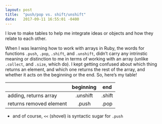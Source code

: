 ```yaml
---
layout: post
title:  "push/pop vs. shift/unshift"
date:   2017-09-11 16:55:01 -0400
---
```



I love to make tables to help me integrate ideas or objects and how they relate to each other.  

When I was learning how to work with arrays in Ruby, the words for functions `.push`, `.pop`, `.shift`, and `.unshift`, didn’t carry any intrinstic meaning or distinction to me in terms of working with an array (unlike `.collect`, and `.size`, which do).  I kept getting confused about which thing returns an element, and which one returns the rest of the array, and whether it acts on the beginning or the end.  So, here’s my table!

|   	  |beginning|end|
|-------|:--------:|:----:|
|adding, returns array| .unshift|.shift|
|returns removed element| .push| .pop|


 * and of course, `<<` (shovel) is syntactic sugar for `.push`
